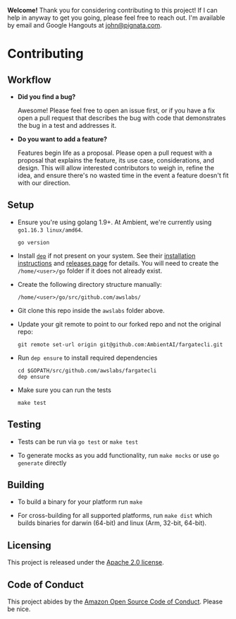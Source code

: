 **Welcome!** Thank you for considering contributing to this project! If I can
help in anyway to get you going, please feel free to reach out. I'm available by
email and Google Hangouts at john@pignata.com.

# Contributing

## Workflow

- **Did you find a bug?**

  Awesome! Please feel free to open an issue first, or if you have a fix open a
  pull request that describes the bug with code that demonstrates the bug in a
  test and addresses it.

- **Do you want to add a feature?**

  Features begin life as a proposal. Please open a pull request with a proposal
  that explains the feature, its use case, considerations, and design. This will
  allow interested contributors to weigh in, refine the idea, and ensure there's
  no wasted time in the event a feature doesn't fit with our direction.

## Setup

- Ensure you're using golang 1.9+. At Ambient, we're currently using `go1.16.3 linux/amd64`.

  ```console
  go version
  ```

- Install [`dep`][dep] if not present on your system. See their [installation
  instructions][dep-install] and [releases page][dep-releases] for details. You will need to
  create the `/home/<user>/go` folder if it does not already exist.

- Create the following directory structure manually:

  ```console
  /home/<user>/go/src/github.com/awslabs/
  ```

- Git clone this repo inside the `awslabs` folder above.

- Update your git remote to point to our forked repo and not the original repo:

  ```console
  git remote set-url origin git@github.com:AmbientAI/fargatecli.git
  ```

- Run `dep ensure` to install required dependencies

  ```console
  cd $GOPATH/src/github.com/awslabs/fargatecli
  dep ensure
  ```

- Make sure you can run the tests

  ```console
  make test
  ```

## Testing

- Tests can be run via `go test` or `make test`

- To generate mocks as you add functionality, run `make mocks` or use `go
  generate` directly

## Building

- To build a binary for your platform run `make`

- For cross-building for all supported platforms, run `make dist` which builds
  binaries for darwin (64-bit) and linux (Arm, 32-bit, 64-bit).

## Licensing

This project is released under the [Apache 2.0 license][apache].

## Code of Conduct

This project abides by the [Amazon Open Source Code of Conduct][amzn-coc].
Please be nice.

[dep]: https://golang.github.io/dep
[dep-install]: https://golang.github.io/dep/docs/installation.html
[dep-releases]: https://github.com/golang/dep/releases
[amzn-coc]: https://aws.github.io/code-of-conduct
[apache]: http://aws.amazon.com/apache-2-0/
